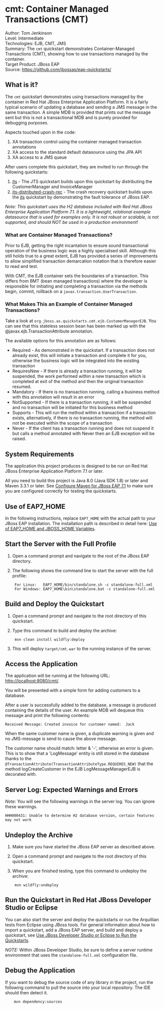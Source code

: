 # cmt: Container Managed Transactions (CMT)

Author: Tom Jenkinson  
Level: Intermediate  
Technologies: EJB, CMT, JMS  
Summary: The `cmt` quickstart demonstrates Container-Managed Transactions (CMT), showing how to use transactions managed by the container.  
Target Product: JBoss EAP  
Source: <https://github.com/jbossas/eap-quickstarts/>  

## What is it?

The `cmt` quickstart demonstrates using transactions managed by the container in Red Hat JBoss Enterprise Application Platform. It is a fairly typical scenario of updating a database and sending a JMS message in the same transaction. A simple MDB is provided that prints out the message sent but this is not a transactional MDB and is purely provided for debugging purposes.

Aspects touched upon in the code:

1. XA transaction control using the container managed transaction annotations
2. XA access to the standard default datasource using the JPA API
3. XA access to a JMS queue

After users complete this quickstart, they are invited to run through the following quickstarts:

1. [jts](../jts/README.md) - The JTS quickstart builds upon this quickstart by distributing the CustomerManager and InvoiceManager
2. [jts-distributed-crash-rec](../jts-distributed-crash-rec/README.md) - The crash recovery quickstart builds upon the [jts](../jts/README.md) quickstart by demonstrating the fault tolerance of JBoss EAP.

_Note: This quickstart uses the H2 database included with Red Hat JBoss Enterprise Application Platform 7.1. It is a lightweight, relational example datasource that is used for examples only. It is not robust or scalable, is not supported, and should NOT be used in a production environment!_


### What are Container Managed Transactions?

Prior to EJB, getting the right incantation to ensure sound transactional operation of the business logic was a highly specialised skill. Although this still holds true to a great extent, EJB has provided a series of improvements to allow simplified transaction demarcation notation that is therefore easier to read and test.

With CMT, the EJB container sets the boundaries of a transaction. This differs from BMT (bean managed transactions) where the developer is responsible for initiating and completing a transaction via the methods begin, commit, rollback on a `javax.transaction.UserTransaction`.

### What Makes This an Example of Container Managed Transactions?

Take a look at `org.jboss.as.quickstarts.cmt.ejb.CustomerManagerEJB`. You can see that this stateless session bean has been marked up with the @javax.ejb.TransactionAttribute annotation.

The available options for this annotation are as follows:

* Required - As demonstrated in the quickstart. If a transaction does not already exist, this will initiate a transaction and complete it for you, otherwise the business logic will be integrated into the existing transaction
* RequiresNew - If there is already a transaction running, it will be suspended, the work performed within a new transaction which is completed at exit of the method and then the original transaction resumed.
* Mandatory - If there is no transaction running, calling a business method with this annotation will result in an error
* NotSupported - If there is a transaction running, it will be suspended and no transaction will be initiated for this business method
* Supports - This will run the method within a transaction if a transaction exists, alternatively, if there is no transaction running, the method will not be executed within the scope of a transaction
* Never - If the client has a transaction running and does not suspend it but calls a method annotated with Never then an EJB exception will be raised.


## System Requirements

The application this project produces is designed to be run on Red Hat JBoss Enterprise Application Platform 7.1 or later.

All you need to build this project is Java 8.0 (Java SDK 1.8) or later and Maven 3.3.1 or later. See [Configure Maven for JBoss EAP 7.1](https://github.com/jboss-developer/jboss-developer-shared-resources/blob/master/guides/CONFIGURE_MAVEN_JBOSS_EAP7.md#configure-maven-to-build-and-deploy-the-quickstarts) to make sure you are configured correctly for testing the quickstarts.


## Use of EAP7_HOME

In the following instructions, replace `EAP7_HOME` with the actual path to your JBoss EAP installation. The installation path is described in detail here: [Use of EAP7_HOME and JBOSS_HOME Variables](https://github.com/jboss-developer/jboss-developer-shared-resources/blob/master/guides/USE_OF_EAP7_HOME.md#use-of-eap_home-and-jboss_home-variables).


## Start the Server with the Full Profile

1. Open a command prompt and navigate to the root of the JBoss EAP directory.
2. The following shows the command line to start the server with the full profile:

        For Linux:   EAP7_HOME/bin/standalone.sh -c standalone-full.xml
        For Windows: EAP7_HOME\bin\standalone.bat -c standalone-full.xml


## Build and Deploy the Quickstart

1. Open a command prompt and navigate to the root directory of this quickstart.
2. Type this command to build and deploy the archive:

        mvn clean install wildfly:deploy

3. This will deploy `target/cmt.war` to the running instance of the server.

## Access the Application

The application will be running at the following URL: <http://localhost:8080/cmt/>.

You will be presented with a simple form for adding customers to a database.

After a user is successfully added to the database, a message is produced containing the details of the user. An example MDB will dequeue this message and print the following contents:

    Received Message: Created invoice for customer named:  Jack

When the same customer name is given, a duplicate warning is given and no JMS-message is send to cause the above message.

The customer name should match: letter & '-', otherwise an error is given. This is to show that a 'LogMessage' entity is still stored in the database thanks to the ```@TransactionAttribute(TransactionAttributeType.REQUIRES_NEW)```
that the method logCreateCustomer in the EJB LogMessageManagerEJB is decorated with.


## Server Log: Expected Warnings and Errors

_Note:_ You will see the following warnings in the server log. You can ignore these warnings.

    HHH000431: Unable to determine H2 database version, certain features may not work

## Undeploy the Archive

1. Make sure you have started the JBoss EAP server as described above.
2. Open a command prompt and navigate to the root directory of this quickstart.
3. When you are finished testing, type this command to undeploy the archive:

        mvn wildfly:undeploy


## Run the Quickstart in Red Hat JBoss Developer Studio or Eclipse

You can also start the server and deploy the quickstarts or run the Arquillian tests from Eclipse using JBoss tools. For general information about how to import a quickstart, add a JBoss EAP server, and build and deploy a quickstart, see [Use JBoss Developer Studio or Eclipse to Run the Quickstarts](https://github.com/jboss-developer/jboss-developer-shared-resources/blob/master/guides/USE_JBDS.md#use-jboss-developer-studio-or-eclipse-to-run-the-quickstarts).

_NOTE:_ Within JBoss Developer Studio, be sure to define a server runtime environment that uses the `standalone-full.xml` configuration file.


## Debug the Application

If you want to debug the source code of any library in the project, run the following command to pull the source into your local repository. The IDE should then detect it.

        mvn dependency:sources
